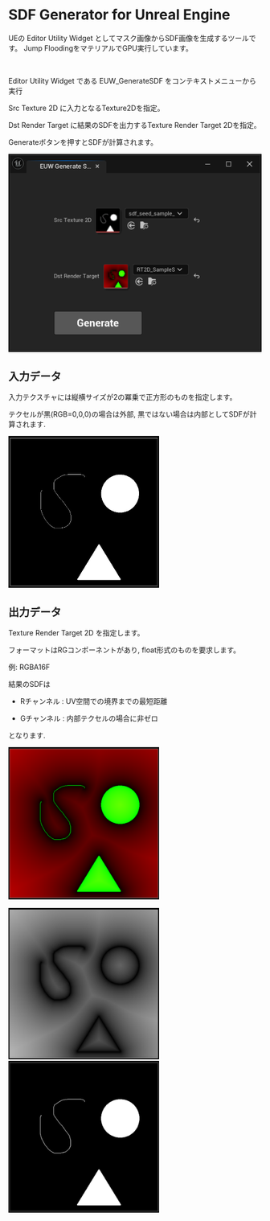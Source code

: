 # SDF Generator for Unreal Engine

UEの Editor Utility Widget としてマスク画像からSDF画像を生成するツールです。
Jump FloodingをマテリアルでGPU実行しています。

</br>

Editor Utility Widget である EUW_GenerateSDF をコンテキストメニューから実行

Src Texture 2D に入力となるTexture2Dを指定。

Dst Render Target に結果のSDFを出力するTexture Render Target 2Dを指定。

Generateボタンを押すとSDFが計算されます。

<img src="img/img_widget.png" width="512">

## 入力データ
入力テクスチャには縦横サイズが2の冪乗で正方形のものを指定します。

テクセルが黒(RGB=0,0,0)の場合は外部, 黒ではない場合は内部としてSDFが計算されます.

<img src="img/img_generated_sdf_src.png" width="300">

## 出力データ
Texture Render Target 2D を指定します。

フォーマットはRGコンポーネントがあり, float形式のものを要求します。

例: RGBA16F

結果のSDFは

- Rチャンネル : UV空間での境界までの最短距離

- Gチャンネル : 内部テクセルの場合に非ゼロ

となります.

<img src="img/img_generated_sdf_rg.png" width="300">
<p>
<img src="img/img_generated_sdf_r.png" width="300"><img src="img/img_generated_sdf_g.png" width="300">
</p>

